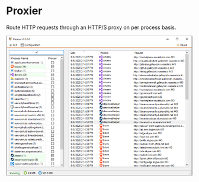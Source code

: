 # Proxier
 Route HTTP requests through an HTTP/S proxy on per process basis.

![](https://raw.githubusercontent.com/IkerRuizArnauda/Proxier/master/Proxier.PNG)
